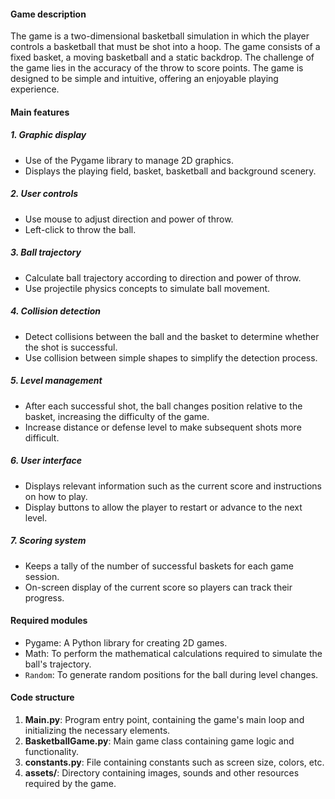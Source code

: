 #### Game description
The game is a two-dimensional basketball simulation in which the player controls a basketball that must be shot into a hoop. The game consists of a fixed basket, a moving basketball and a static backdrop. The challenge of the game lies in the accuracy of the throw to score points. The game is designed to be simple and intuitive, offering an enjoyable playing experience.

#### Main features

##### 1. Graphic display
- Use of the Pygame library to manage 2D graphics.
- Displays the playing field, basket, basketball and background scenery.

##### 2. User controls
- Use mouse to adjust direction and power of throw.
- Left-click to throw the ball.

##### 3. Ball trajectory
- Calculate ball trajectory according to direction and power of throw.
- Use projectile physics concepts to simulate ball movement.

##### 4. Collision detection
- Detect collisions between the ball and the basket to determine whether the shot is successful.
- Use collision between simple shapes to simplify the detection process.

##### 5. Level management
- After each successful shot, the ball changes position relative to the basket, increasing the difficulty of the game.
- Increase distance or defense level to make subsequent shots more difficult.

##### 6. User interface
- Displays relevant information such as the current score and instructions on how to play.
- Display buttons to allow the player to restart or advance to the next level.

##### 7. Scoring system
- Keeps a tally of the number of successful baskets for each game session.
- On-screen display of the current score so players can track their progress.

#### Required modules
- Pygame: A Python library for creating 2D games.
- Math: To perform the mathematical calculations required to simulate the ball's trajectory.
- `Random`: To generate random positions for the ball during level changes.

#### Code structure
1. **Main.py**: Program entry point, containing the game's main loop and initializing the necessary elements.
2. **BasketballGame.py**: Main game class containing game logic and functionality.
3. **constants.py**: File containing constants such as screen size, colors, etc.
4. **assets/**: Directory containing images, sounds and other resources required by the game.
